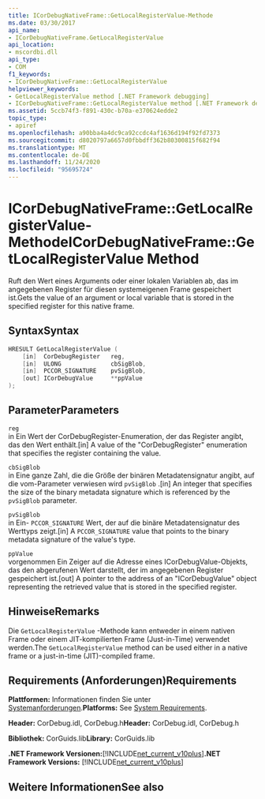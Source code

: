 ```yaml
---
title: ICorDebugNativeFrame::GetLocalRegisterValue-Methode
ms.date: 03/30/2017
api_name:
- ICorDebugNativeFrame.GetLocalRegisterValue
api_location:
- mscordbi.dll
api_type:
- COM
f1_keywords:
- ICorDebugNativeFrame::GetLocalRegisterValue
helpviewer_keywords:
- GetLocalRegisterValue method [.NET Framework debugging]
- ICorDebugNativeFrame::GetLocalRegisterValue method [.NET Framework debugging]
ms.assetid: 5ccb74f3-f891-430c-b70a-e370624edde2
topic_type:
- apiref
ms.openlocfilehash: a90bba4a4dc9ca92ccdc4af1636d194f92fd7373
ms.sourcegitcommit: d8020797a6657d0fbbdff362b80300815f682f94
ms.translationtype: MT
ms.contentlocale: de-DE
ms.lasthandoff: 11/24/2020
ms.locfileid: "95695724"
---
```

# <a name="icordebugnativeframegetlocalregistervalue-method"></a><span data-ttu-id="fb975-102">ICorDebugNativeFrame::GetLocalRegisterValue-Methode</span><span class="sxs-lookup"><span data-stu-id="fb975-102">ICorDebugNativeFrame::GetLocalRegisterValue Method</span></span>

<span data-ttu-id="fb975-103">Ruft den Wert eines Arguments oder einer lokalen Variablen ab, das im angegebenen Register für diesen systemeigenen Frame gespeichert ist.</span><span class="sxs-lookup"><span data-stu-id="fb975-103">Gets the value of an argument or local variable that is stored in the specified register for this native frame.</span></span>  
  
## <a name="syntax"></a><span data-ttu-id="fb975-104">Syntax</span><span class="sxs-lookup"><span data-stu-id="fb975-104">Syntax</span></span>  
  
```cpp  
HRESULT GetLocalRegisterValue (  
    [in]  CorDebugRegister   reg,  
    [in]  ULONG              cbSigBlob,  
    [in]  PCCOR_SIGNATURE    pvSigBlob,  
    [out] ICorDebugValue     **ppValue  
);  
```  
  
## <a name="parameters"></a><span data-ttu-id="fb975-105">Parameter</span><span class="sxs-lookup"><span data-stu-id="fb975-105">Parameters</span></span>  

 `reg`  
 <span data-ttu-id="fb975-106">in Ein Wert der CorDebugRegister-Enumeration, der das Register angibt, das den Wert enthält.</span><span class="sxs-lookup"><span data-stu-id="fb975-106">[in] A value of the "CorDebugRegister" enumeration that specifies the register containing the value.</span></span>  
  
 `cbSigBlob`  
 <span data-ttu-id="fb975-107">in Eine ganze Zahl, die die Größe der binären Metadatensignatur angibt, auf die vom-Parameter verwiesen wird `pvSigBlob` .</span><span class="sxs-lookup"><span data-stu-id="fb975-107">[in] An integer that specifies the size of the binary metadata signature which is referenced by the `pvSigBlob` parameter.</span></span>  
  
 `pvSigBlob`  
 <span data-ttu-id="fb975-108">in Ein- `PCCOR_SIGNATURE` Wert, der auf die binäre Metadatensignatur des Werttyps zeigt.</span><span class="sxs-lookup"><span data-stu-id="fb975-108">[in] A `PCCOR_SIGNATURE` value that points to the binary metadata signature of the value's type.</span></span>  
  
 `ppValue`  
 <span data-ttu-id="fb975-109">vorgenommen Ein Zeiger auf die Adresse eines ICorDebugValue-Objekts, das den abgerufenen Wert darstellt, der im angegebenen Register gespeichert ist.</span><span class="sxs-lookup"><span data-stu-id="fb975-109">[out] A pointer to the address of an "ICorDebugValue" object representing the retrieved value that is stored in the specified register.</span></span>  
  
## <a name="remarks"></a><span data-ttu-id="fb975-110">Hinweise</span><span class="sxs-lookup"><span data-stu-id="fb975-110">Remarks</span></span>  

 <span data-ttu-id="fb975-111">Die `GetLocalRegisterValue` -Methode kann entweder in einem nativen Frame oder einem JIT-kompilierten Frame (Just-in-Time) verwendet werden.</span><span class="sxs-lookup"><span data-stu-id="fb975-111">The `GetLocalRegisterValue` method can be used either in a native frame or a just-in-time (JIT)-compiled frame.</span></span>  
  
## <a name="requirements"></a><span data-ttu-id="fb975-112">Requirements (Anforderungen)</span><span class="sxs-lookup"><span data-stu-id="fb975-112">Requirements</span></span>  

 <span data-ttu-id="fb975-113">**Plattformen:** Informationen finden Sie unter [Systemanforderungen](../../get-started/system-requirements.md).</span><span class="sxs-lookup"><span data-stu-id="fb975-113">**Platforms:** See [System Requirements](../../get-started/system-requirements.md).</span></span>  
  
 <span data-ttu-id="fb975-114">**Header:** CorDebug.idl, CorDebug.h</span><span class="sxs-lookup"><span data-stu-id="fb975-114">**Header:** CorDebug.idl, CorDebug.h</span></span>  
  
 <span data-ttu-id="fb975-115">**Bibliothek:** CorGuids.lib</span><span class="sxs-lookup"><span data-stu-id="fb975-115">**Library:** CorGuids.lib</span></span>  
  
 <span data-ttu-id="fb975-116">**.NET Framework Versionen:**[!INCLUDE[net_current_v10plus](../../../../includes/net-current-v10plus-md.md)]</span><span class="sxs-lookup"><span data-stu-id="fb975-116">**.NET Framework Versions:** [!INCLUDE[net_current_v10plus](../../../../includes/net-current-v10plus-md.md)]</span></span>  
  
## <a name="see-also"></a><span data-ttu-id="fb975-117">Weitere Informationen</span><span class="sxs-lookup"><span data-stu-id="fb975-117">See also</span></span>
